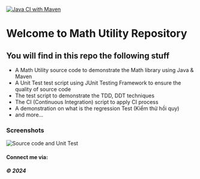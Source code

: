 [![Java CI with Maven](https://github.com/nnh53/math-util-1805/actions/workflows/maven.yml/badge.svg)](https://github.com/nnh53/math-util-1805/actions/workflows/maven.yml)
# Welcome to Math Utility Repository

## You will find in this repo the following stuff

* A Math Utility source code to demonstrate the Math library using Java & Maven
* A Unit Test test script using JUnit Testing Framework to ensure the quality of source code
* The test script to demonstrate the TDD, DDT techniques
* The CI (Continuous Integration) script to apply CI process 
* A demonstration on what is the regression Test (Kiểm thử hồi quy)
* and more...

### Screenshots
![Source code and Unit Test](https://github.com/nnh53/math-util-1805/assets/113448161/0b290c70-8649-4cca-81e5-efdcb64667e8)



#### Connect me via: 

##### &#169; 2024 
